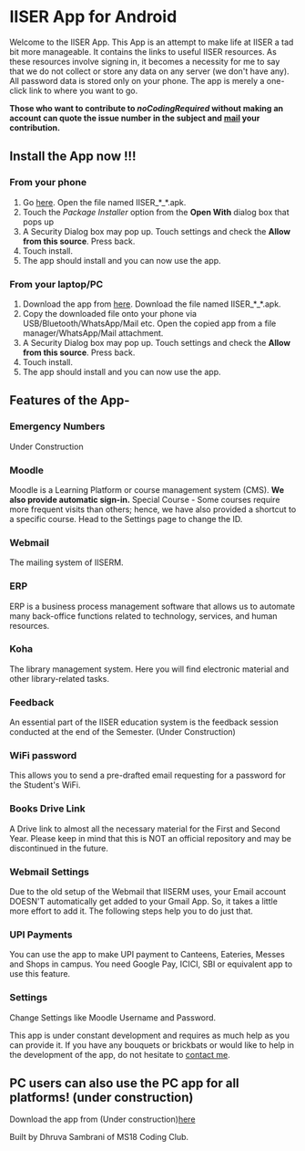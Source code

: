 # IISER App for Android
Welcome to the IISER App.
This App is an attempt to make life at IISER a tad bit more manageable. It contains the links to useful IISER resources. As these resources involve signing in, it becomes a necessity for me to say that we do not collect or store any data on any server (we don't have any). All password data is stored only on your phone. The app is merely a one-click link to where you want to go.

**Those who want to contribute to $noCodingRequired$ without making an account can quote the issue number in the subject and [mail](mailto:dhruvasambrani19@gmail.com?subject=IISER-Android%20$noCodingRequired$%20Issue%23&body=Following%20Info%20pertains%20to%20issue%23) your contribution.**
## Install the App now !!!
### From your phone
1. Go [here](https://drive.google.com/drive/folders/1RUnruJILBjbDXUyKMgqoNXoY3RGbgo8i?usp=sharing). Open the file named IISER_\*_\*.apk.
2. Touch the *Package Installer* option from the **Open With** dialog box that pops up
3. A Security Dialog box may pop up. Touch settings and check the **Allow from this source**. Press back.
4. Touch install.
5. The app should install and you can now use the app.

### From your laptop/PC
1. Download the app from [here](https://drive.google.com/drive/folders/1RUnruJILBjbDXUyKMgqoNXoY3RGbgo8i?usp=sharing). Download the file named IISER_\*_\*.apk.
2. Copy the downloaded file onto your phone via USB/Bluetooth/WhatsApp/Mail etc. Open the copied app from a file manager/WhatsApp/Mail attachment.
3. A Security Dialog box may pop up. Touch settings and check the **Allow from this source**. Press back.
4. Touch install.
5. The app should install and you can now use the app.

## Features of the App-

### Emergency Numbers
Under Construction

### Moodle
Moodle is a Learning Platform or course management system (CMS). **We also provide automatic sign-in.**
Special Course - Some courses require more frequent visits than others; hence, we have also provided a shortcut to a specific course. Head to the Settings page to change the ID.

### Webmail
The mailing system of IISERM.

### ERP
ERP is a business process management software that allows us to automate many back-office functions related to technology, services, and human resources.

### Koha
The library management system. Here you will find electronic material and other library-related tasks.

### Feedback
An essential part of the IISER education system is the feedback session conducted at the end of the Semester. (Under Construction)

### WiFi password
This allows you to send a pre-drafted email requesting for a password for the Student's WiFi.

### Books Drive Link
A Drive link to almost all the necessary material for the First and Second Year. Please keep in mind that this is NOT an official repository and may be discontinued in the future.

### Webmail Settings
Due to the old setup of the Webmail that IISERM uses, your Email account DOESN'T automatically get added to your Gmail App. So, it takes a little more effort to add it. The following steps help you to do just that.

### UPI Payments
You can use the app to make UPI payment to Canteens, Eateries, Messes and Shops in campus. You need Google Pay, ICICI, SBI or equivalent app to use this feature.

### Settings
Change Settings like Moodle Username and Password.

This app is under constant development and requires as much help as you can provide it. If you have any bouquets or brickbats or would like to help in the development of the app, do not hesitate to [contact me](mailto:dhruvasambrani19@gmail.com).

## PC users can also use the PC app for all platforms! (under construction)
Download the app from (Under construction)[here](https://github.com/DhruvaSambrani/IISER-pc)

Built by Dhruva Sambrani of MS18 Coding Club.

